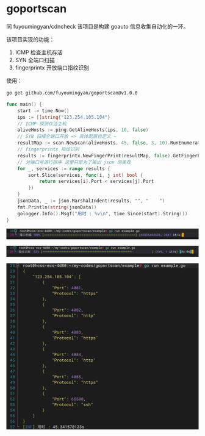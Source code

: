 # goportscan

同 fuyoumingyan/cdncheck 该项目是构建 goauto 信息收集自动化的一环。

该项目实现的功能：

1. ICMP 检查主机存活
2. SYN 全端口扫描
3. fingerprintx 开放端口指纹识别

使用：

```
go get github.com/fuyoumingyan/goportscan@v1.0.0
```

```go
func main() {
	start := time.Now()
	ips := []string{"123.254.105.104"}
	// ICMP 探测存活主机
	aliveHosts := ping.GetAliveHosts(ips, 10, false)
	// SYN 扫描全端口开放 => 具体配置自定义 ~
	resultMap := scan.NewScan(aliveHosts, 45, false, 3, 10).RunEnumeration().WaitAndClose().GetResult()
	// fingerprintx 指纹识别
	results := fingerprintx.NewFingerPrint(resultMap, false).GetFingerPrints().GetResultMap()
	// 对端口号进行排序 这里只是为了输出 json 的美观
	for _, services := range results {
		sort.Slice(services, func(i, j int) bool {
			return services[i].Port < services[j].Port
		})
	}
	jsonData, _ := json.MarshalIndent(results, "", "    ")
	fmt.Println(string(jsonData))
	gologger.Info().Msgf("用时 : %v\n", time.Since(start).String())
}
```

![image-20240213213530661](README.assets/image-20240213213530661.png)

![image-20240213213535005](README.assets/image-20240213213535005.png)

<img src="README.assets/image-20240213213622291.png" alt="image-20240213213622291" style="zoom:67%;" />

